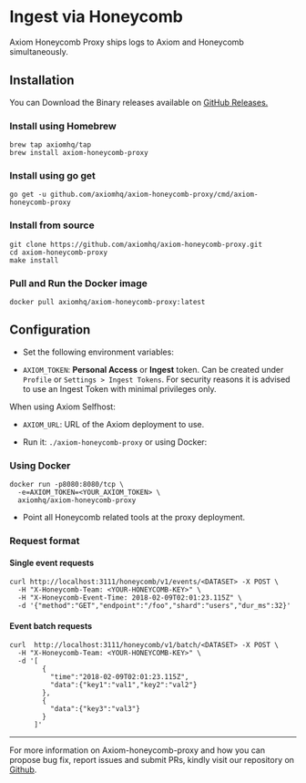<div class="axi-header">
  <h1>Ingest via Honeycomb</h1>
</div>

Axiom Honeycomb Proxy ships logs to Axiom and Honeycomb simultaneously. 

## Installation

You can Download the Binary releases available on [GitHub Releases.](https://github.com/axiomhq/axiom-honeycomb-proxy/releases/tag/v0.3.0)

### Install using Homebrew

```shell
brew tap axiomhq/tap
brew install axiom-honeycomb-proxy
```

### Install using go get

```shell
go get -u github.com/axiomhq/axiom-honeycomb-proxy/cmd/axiom-honeycomb-proxy
```

### Install from source

```shell
git clone https://github.com/axiomhq/axiom-honeycomb-proxy.git
cd axiom-honeycomb-proxy
make install
```

### Pull and Run the Docker image 

```shell
docker pull axiomhq/axiom-honeycomb-proxy:latest
```

## Configuration

- Set the following environment variables:

* `AXIOM_TOKEN`: **Personal Access** or **Ingest** token. Can be
created under `Profile` or `Settings > Ingest Tokens`. For security reasons it is advised to use an Ingest Token with minimal privileges only.

When using Axiom Selfhost:

* `AXIOM_URL`: URL of the Axiom deployment to use.

- Run it: `./axiom-honeycomb-proxy` or using Docker:

### Using Docker

```shell
docker run -p8080:8080/tcp \
  -e=AXIOM_TOKEN=<YOUR_AXIOM_TOKEN> \
  axiomhq/axiom-honeycomb-proxy
```

- Point all Honeycomb related tools at the proxy deployment.

### Request format

#### Single event requests

```shell
curl http://localhost:3111/honeycomb/v1/events/<DATASET> -X POST \
  -H "X-Honeycomb-Team: <YOUR-HONEYCOMB-KEY>" \
  -H "X-Honeycomb-Event-Time: 2018-02-09T02:01:23.115Z" \
  -d '{"method":"GET","endpoint":"/foo","shard":"users","dur_ms":32}'
```

#### Event batch requests

```shell
curl  http://localhost:3111/honeycomb/v1/batch/<DATASET> -X POST \
  -H "X-Honeycomb-Team: <YOUR-HONEYCOMB-KEY>" \
  -d '[
        {
          "time":"2018-02-09T02:01:23.115Z",
          "data":{"key1":"val1","key2":"val2"}
        },
        {
          "data":{"key3":"val3"}
        }
      ]'
```

---

For more information on Axiom-honeycomb-proxy and how you can propose bug fix, report issues and submit PRs, kindly visit our repository on [Github](https://github.com/axiomhq/axiom-honeycomb-proxy).
